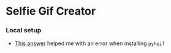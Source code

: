 # Selfie Gif Creator

### Local setup

- [This answer](https://stackoverflow.com/a/67076373/3801865) helped me with an error when installing `pyheif`

